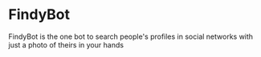 # FindyBot

FindyBot is the one bot to search people's profiles in social networks with just a photo of theirs in your hands